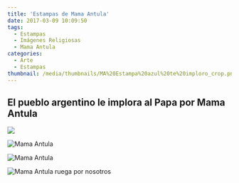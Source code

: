 ```yaml
---
title: 'Estampas de Mama Antula'
date: 2017-03-09 10:09:50
tags:
  - Estampas
  - Imágenes Religiosas
  - Mama Antula
categories:
  - Arte
  - Estampas
thumbnail: /media/thumbnails/MA%20Estampa%20azul%20te%20imploro_crop.png
---
```


## El pueblo argentino le implora al Papa por Mama Antula

![](/media/estampas/MA%20Estampa%20azul%20te%20imploro.jpeg)

![Mama Antula](/media/estampas/MamaAntula.png)

![Mama Antula](/media/estampas/MamaAntulaOjosAzules.jpeg)

![Mama Antula ruega por nosotros](/media/estampas/MamaAntulaRuegaporNosotros.jpeg)
